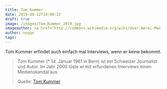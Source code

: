 ```yaml
---
title: Tom Kummer
date: 2019-08-12T14:00:22
draft: true
image: /images/Tom_Kummer_2019.jpg
imageauthor: <a href="http://commons.wikimedia.org/wiki/User:Amrei-Marie" title="User:Amrei-Marie">Amrei-Marie</a>
author: noqqe
tags:
---
```


Tom Kummer erfindet auch einfach mal Interviews, wenn er keine bekommt.

> Tom Kummer (* 14. Januar 1961 in Bern) ist ein Schweizer Journalist und Autor.
> Im Jahr 2000 löste er mit erfundenen Interviews einen Medienskandal aus.
>
> Quelle: [Tom Kummer](https://de.m.wikipedia.org/wiki/Tom_Kummer)
